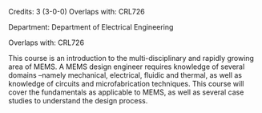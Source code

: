Credits: 3 (3-0-0) Overlaps with: CRL726

Department: Department of Electrical Engineering

Overlaps with: CRL726

This course is an introduction to the multi-disciplinary and rapidly growing area of MEMS. A MEMS design engineer requires knowledge of several domains –namely mechanical, electrical, fluidic and thermal, as well as knowledge of circuits and microfabrication techniques. This course will cover the fundamentals as applicable to MEMS, as well as several case studies to understand the design process.